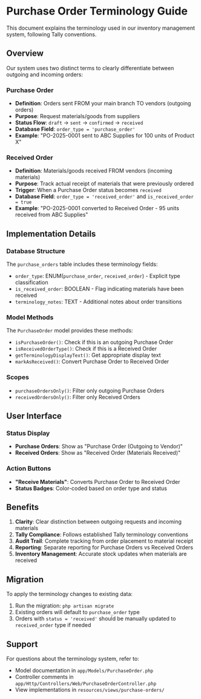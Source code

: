 # Purchase Order Terminology Guide

This document explains the terminology used in our inventory management system, following Tally conventions.

## Overview

Our system uses two distinct terms to clearly differentiate between outgoing and incoming orders:

### Purchase Order
- **Definition**: Orders sent FROM your main branch TO vendors (outgoing orders)
- **Purpose**: Request materials/goods from suppliers
- **Status Flow**: `draft` → `sent` → `confirmed` → `received`
- **Database Field**: `order_type = 'purchase_order'`
- **Example**: "PO-2025-0001 sent to ABC Supplies for 100 units of Product X"

### Received Order
- **Definition**: Materials/goods received FROM vendors (incoming materials)
- **Purpose**: Track actual receipt of materials that were previously ordered
- **Trigger**: When a Purchase Order status becomes `received`
- **Database Field**: `order_type = 'received_order'` and `is_received_order = true`
- **Example**: "PO-2025-0001 converted to Received Order - 95 units received from ABC Supplies"

## Implementation Details

### Database Structure
The `purchase_orders` table includes these terminology fields:
- `order_type`: ENUM(`purchase_order`, `received_order`) - Explicit type classification
- `is_received_order`: BOOLEAN - Flag indicating materials have been received
- `terminology_notes`: TEXT - Additional notes about order transitions

### Model Methods
The `PurchaseOrder` model provides these methods:
- `isPurchaseOrder()`: Check if this is an outgoing Purchase Order
- `isReceivedOrderType()`: Check if this is a Received Order
- `getTerminologyDisplayText()`: Get appropriate display text
- `markAsReceived()`: Convert Purchase Order to Received Order

### Scopes
- `purchaseOrdersOnly()`: Filter only outgoing Purchase Orders
- `receivedOrdersOnly()`: Filter only Received Orders

## User Interface

### Status Display
- **Purchase Orders**: Show as "Purchase Order (Outgoing to Vendor)"
- **Received Orders**: Show as "Received Order (Materials Received)"

### Action Buttons
- **"Receive Materials"**: Converts Purchase Order to Received Order
- **Status Badges**: Color-coded based on order type and status

## Benefits

1. **Clarity**: Clear distinction between outgoing requests and incoming materials
2. **Tally Compliance**: Follows established Tally terminology conventions
3. **Audit Trail**: Complete tracking from order placement to material receipt
4. **Reporting**: Separate reporting for Purchase Orders vs Received Orders
5. **Inventory Management**: Accurate stock updates when materials are received

## Migration

To apply the terminology changes to existing data:

1. Run the migration: `php artisan migrate`
2. Existing orders will default to `purchase_order` type
3. Orders with `status = 'received'` should be manually updated to `received_order` type if needed

## Support

For questions about the terminology system, refer to:
- Model documentation in `app/Models/PurchaseOrder.php`
- Controller comments in `app/Http/Controllers/Web/PurchaseOrderController.php`
- View implementations in `resources/views/purchase-orders/`